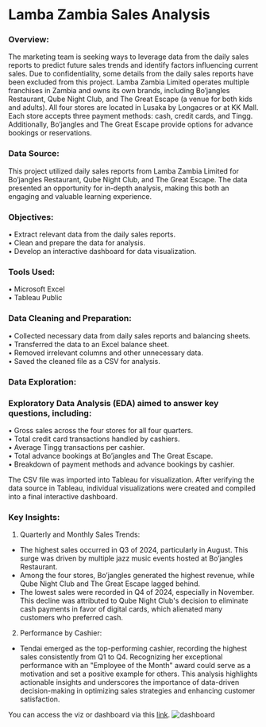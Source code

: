 # Lamba Zambia Sales Analysis

### Overview:
The marketing team is seeking ways to leverage data from the daily sales reports to predict future sales trends and identify factors influencing current sales.
Due to confidentiality, some details from the daily sales reports have been excluded from this project. Lamba Zambia Limited operates multiple franchises in Zambia and owns its own brands, including Bo’jangles Restaurant, Qube Night Club, and The Great Escape (a venue for both kids and adults). All four stores are located in Lusaka by Longacres or at KK Mall. Each store accepts three payment methods: cash, credit cards, and Tingg. Additionally, Bo’jangles and The Great Escape provide options for advance bookings or reservations.

### Data Source:
This project utilized daily sales reports from Lamba Zambia Limited for Bo’jangles Restaurant, Qube Night Club, and The Great Escape. The data presented an opportunity for in-depth analysis, making this both an engaging and valuable learning experience.

### Objectives:
•	Extract relevant data from the daily sales reports. </br>
•	Clean and prepare the data for analysis. </br>
•	Develop an interactive dashboard for data visualization.

### Tools Used:

•	Microsoft Excel </br>
•	Tableau Public

### Data Cleaning and Preparation:

•	Collected necessary data from daily sales reports and balancing sheets. </br>
•	Transferred the data to an Excel balance sheet. </br>
•	Removed irrelevant columns and other unnecessary data. </br>
•	Saved the cleaned file as a CSV for analysis.

### Data Exploration:
### Exploratory Data Analysis (EDA) aimed to answer key questions, including:

•	Gross sales across the four stores for all four quarters. </br>
•	Total credit card transactions handled by cashiers. </br>
•	Average Tingg transactions per cashier. </br>
•	Total advance bookings at Bo’jangles and The Great Escape. </br>
•	Breakdown of payment methods and advance bookings by cashier.

The CSV file was imported into Tableau for visualization. After verifying the data source in Tableau, individual visualizations were created and compiled into a final interactive dashboard.

### Key Insights:
1.	Quarterly and Monthly Sales Trends:
 - The highest sales occurred in Q3 of 2024, particularly in August. This surge was driven by multiple jazz music events hosted at Bo’jangles Restaurant.
 - Among the four stores, Bo’jangles generated the highest revenue, while Qube Night Club and The Great Escape lagged behind.
 - The lowest sales were recorded in Q4 of 2024, especially in November. This decline was attributed to Qube Night Club's decision to eliminate cash payments in favor of digital cards, which alienated many customers who preferred cash.
2.	Performance by Cashier:
 - Tendai emerged as the top-performing cashier, recording the highest sales consistently from Q1 to Q4. Recognizing her exceptional performance with an "Employee of the Month" award could serve as a motivation and set a positive example for others.
This analysis highlights actionable insights and underscores the importance of data-driven decision-making in optimizing sales strategies and enhancing customer satisfaction.

You can access the viz or dashboard via this [link](https://public.tableau.com/app/profile/chella.kamina/viz/LambaZambiaSales/Dashboard1#1).
![dashboard](https://github.com/user-attachments/assets/6168aa55-1cac-4fbe-b7d2-680311ccea2e)


